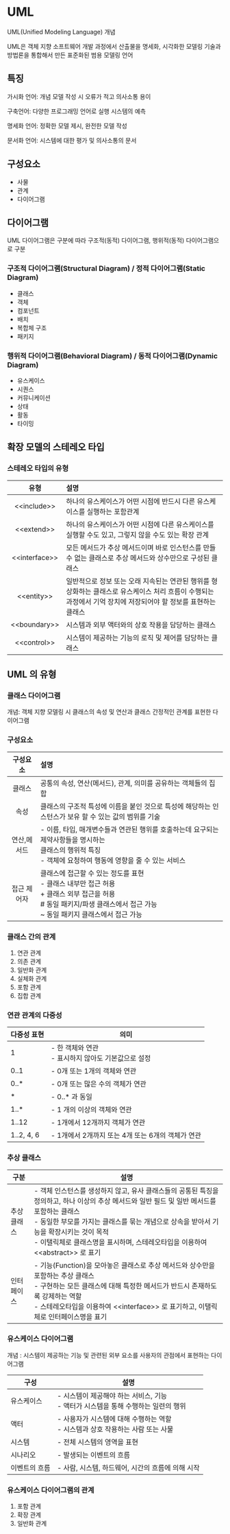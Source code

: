 # UML
UML(Unified Modeling Language) 개념

UML은 객체 지향 소프트웨어 개발 과정에서 산출물을 명세화, 시각화한 모델링 기술과 방법론을 통합해서 만든 표준화된 범용 모델링 언어

## 특징
가시화 언어: 개념 모델 작성 시 오류가 적고 의사소통 용이

구축언어: 다양한 프로그래밍 언어로 실행 시스템의 예측

명세화 언어: 정확한 모델 제시, 완전한 모델 작성

문서화 언어: 시스템에 대한 평가 및 의사소통의 문서

## 구성요소
- 사물
- 관계
- 다이어그램

## 다이어그램
UML 다이어그램은 구분에 따라 구조적(동적) 다이어그램, 행위적(동적) 다이어그램으로 구분
### 구조적 다이어그램(Structural Diagram) / 정적 다이어그램(Static Diagram)
- 클래스
- 객체
- 컴포넌트 
- 배치 
- 복합체 구조
- 패키지
### 행위적 다이어그램(Behavioral Diagram) / 동적 다이어그램(Dynamic Diagram)
- 유스케이스
- 시퀀스
- 커뮤니케이션
- 상태
- 활동
- 타이밍

## 확장 모델의 스테레오 타입
### 스테레오 타입의 유형
| 유형 | 설명 |
|:---:|:---|
|<\<include>> | 하나의 유스케이스가 어떤 시점에 반드시 다른 유스케이스를 실행하는 포함관계|
|<\<extend>> | 하나의 유스케이스가 어떤 시점에 다른 유스케이스를 실행할 수도 있고, 그렇지 않을 수도 있는 확장 관계|
|<\<interface>> | 모든 메서드가 추상 메서드이며 바로 인스턴스를 만들 수 없는 클래스로 추상 메서드와 상수만으로 구성된 클래스|
|<\<entity>> | 일반적으로 정보 또는 오래 지속된는 연관된 행위를 형상화하는 클래스로 유스케이스 처리 흐름이 수행되는 과정에서 기억 장치에 저장되어야 할 정보를 표현하는 클래스|
|<\<boundary>> | 시스템과 외부 액터와의 상호 작용을 담당하는 클래스|
|<\<control>> | 시스템이 제공하는 기능의 로직 및 제어를 담당하는 클래스|

## UML 의 유형
### 클래스 다이어그램
개념: 객체 지향 모델링 시 클래스의 속성 및 연산과 클래스 간정적인 관계를 표현한 다이어그램

### 구성요소
| 구성요소 | 설명 |
|:---:|:---|
|클래스 | 공통의 속성, 연산(메서드), 관계, 의미를 공유하는 객체들의 집합|
|속성 | 클래스의 구조적 특성에 이름을 붙인 것으로 특성에 해당하는 인스턴스가 보유 할 수 있는 값의 범위를 기술|
|연산,메서드| - 이름, 타입, 매개변수들과 연관된 행위를 호출하는데 요구되는 제약사항들을 명시하는 <br> 클래스의 행위적 특징 <br> - 객체에 요청하여 행동에 영향을 줄 수 있는 서비스|
|접근 제어자 | 클래스에 접근할 수 있는 정도를 표현 <br> -  클래스 내부만 접근 허용 <br> + 클래스 외부 접근을 허용 <br> #  동일 패키지/파생 클래스에서 접근 가능 <br> ~ 동일 패키지 클래스에서 접근 가능 |


### 클래스 간의 관계
1. 연관 관계
2. 의존 관계
3. 일반화 관계
4. 실체화 관계
5. 포함 관계
6. 집합 관계

### 연관 관계의 다중성
|다중성 표현| 의미|
|---|---|
|1|- 한 객체와 연관 <br> - 표시하지 않아도 기본값으로 설정|
|0..1| - 0개 또는 1개의 객체와 연관|
|0..*| - 0개 또는 많은 수의 객체가 연관|
|* | - 0..* 과 동일|
|1..* | - 1 개의 이상의 객체와 연관|
|1..12 |- 1개에서 12개까지 객체가 연관|
|1..2, 4, 6| - 1개에서 2개까지 또는 4개 또는 6개의 객체가 연관|

### 추상 클래스
|구분| 설명|
|---|---|
|추상 클래스 | - 객체 인스턴스를 생성하지 않고, 유사 클래스들의 공통된 특징을 정의하고, 하나 이상의 추상 메서드와 일반 필드 및 일반 메서드를 포함하는 클래스 <br> - 동일한 부모를 가지는 클래스를 묶는 개념으로 상속을 받아서 기능을 확장시키는 것이 목적 <br> - 이탤릭체로 클래스명을 표시하며, 스테레오타입을 이용하여 <\<abstract>> 로 표기|
|인터페이스| - 기능(Function)을 모아놓은 클래스로 추상 메서드와 상수만을  포함하는 추상 클래스 <br> - 구현하는 모든 클래스에 대해 특정한 메서드가 반드시 존재하도록 강제하는 역할 <br> - 스테레오타입을 이용하여 <\<interface>> 로 표기하고, 이탤릭체로 인터페이스명을 표기|

### 유스케이스 다이어그램
개념 : 시스템이 제공하는 기능 및 관련된 외부 요소를 사용자의 관점에서 표현하는 다이어그램

|구성|설명|
|---|---|
|유스케이스| - 시스템이 제공해야 하는 서비스, 기능 <br> - 액터가 시스템을 통해 수행하는 일련의 행위|
|액터| - 사용자가 시스템에 대해 수행하는 역할 <br> - 시스템과 상호 작용하는 사람 또는 사물| - 이벤트 흐름을 시작하게 하는 객체| 
|시스템| - 전체 시스템의 영역을 표현|
|시나리오| - 발생되는 이벤트의 흐름|
|이벤트의 흐름 | - 사람, 시스템, 하드웨어, 시간의 흐름에 의해 시작|

### 유스케이스 다이어그램의 관계
1. 포함 관계
2. 확장 관계
3. 일반화 관계

